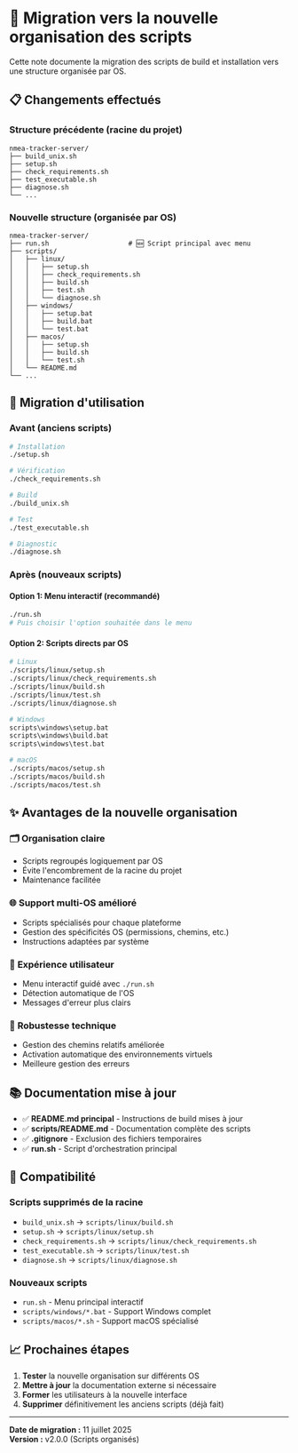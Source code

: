 # 🔄 Migration vers la nouvelle organisation des scripts

Cette note documente la migration des scripts de build et installation vers une structure organisée par OS.

## 📋 Changements effectués

### Structure précédente (racine du projet)

```text
nmea-tracker-server/
├── build_unix.sh
├── setup.sh  
├── check_requirements.sh
├── test_executable.sh
├── diagnose.sh
└── ...
```

### Nouvelle structure (organisée par OS)

```text
nmea-tracker-server/
├── run.sh                    # 🆕 Script principal avec menu
├── scripts/
│   ├── linux/
│   │   ├── setup.sh
│   │   ├── check_requirements.sh
│   │   ├── build.sh
│   │   ├── test.sh
│   │   └── diagnose.sh
│   ├── windows/
│   │   ├── setup.bat
│   │   ├── build.bat
│   │   └── test.bat
│   ├── macos/
│   │   ├── setup.sh
│   │   ├── build.sh
│   │   └── test.sh
│   └── README.md
└── ...
```

## 🚀 Migration d'utilisation

### Avant (anciens scripts)

```bash
# Installation
./setup.sh

# Vérification
./check_requirements.sh

# Build
./build_unix.sh

# Test
./test_executable.sh

# Diagnostic
./diagnose.sh
```

### Après (nouveaux scripts)

#### Option 1: Menu interactif (recommandé)

```bash
./run.sh
# Puis choisir l'option souhaitée dans le menu
```

#### Option 2: Scripts directs par OS

```bash
# Linux
./scripts/linux/setup.sh
./scripts/linux/check_requirements.sh
./scripts/linux/build.sh
./scripts/linux/test.sh
./scripts/linux/diagnose.sh

# Windows
scripts\windows\setup.bat
scripts\windows\build.bat
scripts\windows\test.bat

# macOS
./scripts/macos/setup.sh
./scripts/macos/build.sh
./scripts/macos/test.sh
```

## ✨ Avantages de la nouvelle organisation

### 🗂️ **Organisation claire**

- Scripts regroupés logiquement par OS
- Évite l'encombrement de la racine du projet
- Maintenance facilitée

### 🌐 **Support multi-OS amélioré**

- Scripts spécialisés pour chaque plateforme
- Gestion des spécificités OS (permissions, chemins, etc.)
- Instructions adaptées par système

### 🎯 **Expérience utilisateur**

- Menu interactif guidé avec `./run.sh`
- Détection automatique de l'OS
- Messages d'erreur plus clairs

### 🔧 **Robustesse technique**

- Gestion des chemins relatifs améliorée
- Activation automatique des environnements virtuels
- Meilleure gestion des erreurs

## 📚 Documentation mise à jour

- ✅ **README.md principal** - Instructions de build mises à jour
- ✅ **scripts/README.md** - Documentation complète des scripts
- ✅ **.gitignore** - Exclusion des fichiers temporaires
- ✅ **run.sh** - Script d'orchestration principal

## 🔄 Compatibilité

### Scripts supprimés de la racine

- `build_unix.sh` → `scripts/linux/build.sh`
- `setup.sh` → `scripts/linux/setup.sh`
- `check_requirements.sh` → `scripts/linux/check_requirements.sh`
- `test_executable.sh` → `scripts/linux/test.sh`
- `diagnose.sh` → `scripts/linux/diagnose.sh`

### Nouveaux scripts

- `run.sh` - Menu principal interactif
- `scripts/windows/*.bat` - Support Windows complet
- `scripts/macos/*.sh` - Support macOS spécialisé

## 📈 Prochaines étapes

1. **Tester** la nouvelle organisation sur différents OS
2. **Mettre à jour** la documentation externe si nécessaire
3. **Former** les utilisateurs à la nouvelle interface
4. **Supprimer** définitivement les anciens scripts (déjà fait)

---

**Date de migration :** 11 juillet 2025  
**Version :** v2.0.0 (Scripts organisés)
